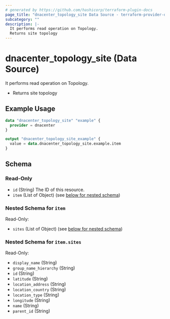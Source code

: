 ```yaml
---
# generated by https://github.com/hashicorp/terraform-plugin-docs
page_title: "dnacenter_topology_site Data Source - terraform-provider-dnacenter"
subcategory: ""
description: |-
  It performs read operation on Topology.
  Returns site topology
---
```


# dnacenter_topology_site (Data Source)

It performs read operation on Topology.

- Returns site topology

## Example Usage

```terraform
data "dnacenter_topology_site" "example" {
  provider = dnacenter
}

output "dnacenter_topology_site_example" {
  value = data.dnacenter_topology_site.example.item
}
```

<!-- schema generated by tfplugindocs -->
## Schema

### Read-Only

- `id` (String) The ID of this resource.
- `item` (List of Object) (see [below for nested schema](#nestedatt--item))

<a id="nestedatt--item"></a>
### Nested Schema for `item`

Read-Only:

- `sites` (List of Object) (see [below for nested schema](#nestedobjatt--item--sites))

<a id="nestedobjatt--item--sites"></a>
### Nested Schema for `item.sites`

Read-Only:

- `display_name` (String)
- `group_name_hierarchy` (String)
- `id` (String)
- `latitude` (String)
- `location_address` (String)
- `location_country` (String)
- `location_type` (String)
- `longitude` (String)
- `name` (String)
- `parent_id` (String)


